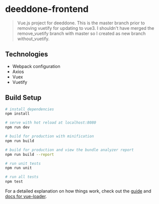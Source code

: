 # deeddone-frontend

> Vue.js project for deeddone.
> This is the master branch prior to removing vuetify for updating
> to vue3.  I shouldn't have merged the remove_vuetify branch
> with master so I created as new branch without_vuetify.

## Technologies

* Webpack configuration
* Axios
* Vuex
* Vuetify

## Build Setup

``` bash
# install dependencies
npm install

# serve with hot reload at localhost:8080
npm run dev

# build for production with minification
npm run build

# build for production and view the bundle analyzer report
npm run build --report

# run unit tests
npm run unit

# run all tests
npm test
```

For a detailed explanation on how things work, check out the [guide](http://vuejs-templates.github.io/webpack/) and [docs for vue-loader](http://vuejs.github.io/vue-loader).
